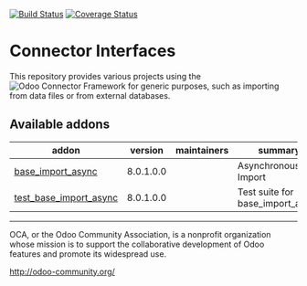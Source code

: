 [![Build Status](https://travis-ci.org/OCA/connector-interfaces.svg?branch=8.0)](https://travis-ci.org/OCA/connector-interfaces)
[![Coverage Status](https://coveralls.io/repos/OCA/connector-interfaces/badge.png?branch=8.0)](https://coveralls.io/r/OCA/connector-interfaces?branch=8.0)

# Connector Interfaces

This repository provides various projects using the ![Odoo Connector Framework](https://github.com/OCA/connector) for generic purposes, such as importing from data files or from external databases. 

[//]: # (addons)

Available addons
----------------
addon | version | maintainers | summary
--- | --- | --- | ---
[base_import_async](base_import_async/) | 8.0.1.0.0 |  | Asynchronous Import
[test_base_import_async](test_base_import_async/) | 8.0.1.0.0 |  | Test suite for base_import_async

[//]: # (end addons)

----

OCA, or the Odoo Community Association, is a nonprofit organization whose
mission is to support the collaborative development of Odoo features and
promote its widespread use.

http://odoo-community.org/
